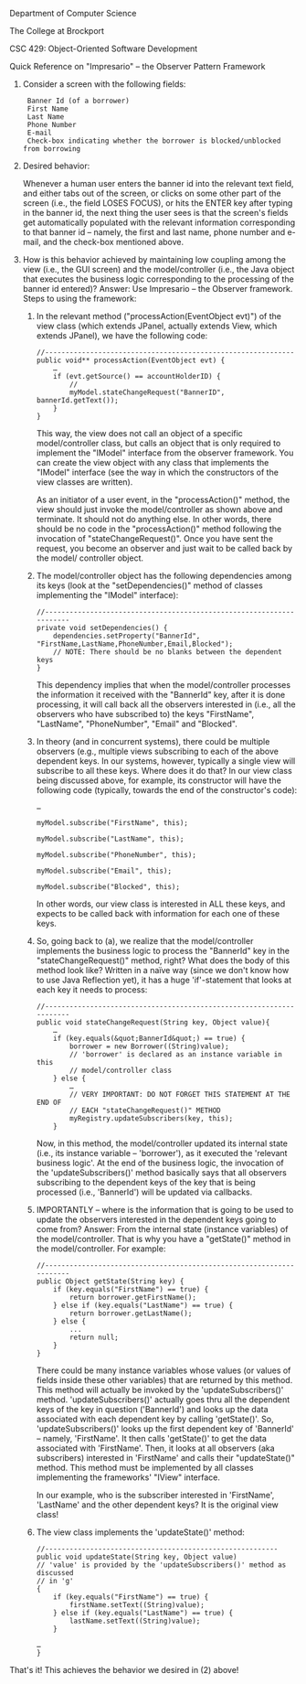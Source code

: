 Department of Computer Science

The College at Brockport

CSC 429: Object-Oriented Software Development

Quick Reference on "Impresario" – the Observer Pattern Framework

1. Consider a screen with the following fields:
        
        Banner Id (of a borrower)
        First Name
        Last Name
        Phone Number
        E-mail
        Check-box indicating whether the borrower is blocked/unblocked from borrowing

1. Desired behavior: 
    
    Whenever a human user enters the banner id into the relevant text field, and either tabs out of the screen, or clicks on some other part of the screen (i.e., the field LOSES FOCUS), or hits the ENTER key after typing in the banner id, the next thing the user sees is that the screen's fields get automatically populated with the relevant information corresponding to that banner id – namely, the first and last name, phone number and e-mail, and the check-box mentioned above.

1. How is this behavior achieved by maintaining low coupling among the view (i.e., the GUI screen) and the model/controller (i.e., the Java object that executes the business logic corresponding to the processing of the banner id entered)? Answer: Use Impresario – the Observer framework.
Steps to using the framework:

    1. In the relevant method ("processAction(EventObject evt)") of the view class (which extends JPanel, actually extends View, which extends JPanel), we have the following code:
        
        ```
        //-------------------------------------------------------------
        public void** processAction(EventObject evt) {
            …
            if (evt.getSource() == accountHolderID) {
                //
                myModel.stateChangeRequest("BannerID", bannerId.getText());
            }
        }
        ```
        This way, the view does not call an object of a specific model/controller class, but calls an object that is only required to implement the "IModel" interface from the observer framework. You can create the view object with any class that implements the "IModel" interface (see the way in which the constructors of the view classes are written).
        
        As an initiator of a user event, in the "processAction()" method, the view should just invoke the model/controller as shown above and terminate. It should not do anything else. In other words, there should be no code in the "processAction()" method following the invocation of "stateChangeRequest()". Once you have sent the request, you become an observer and just wait to be called back by the model/ controller object.

    2. The model/controller object has the following dependencies among its keys (look at the "setDependencies()" method of classes implementing the "IModel" interface):
        ```
        //---------------------------------------------------------------------
        private void setDependencies() {
            dependencies.setProperty("BannerId", "FirstName,LastName,PhoneNumber,Email,Blocked");
            // NOTE: There should be no blanks between the dependent keys
        }
        ```

        This dependency implies that when the model/controller processes the information it received with the "BannerId" key, after it is done processing, it will call back all the observers interested in (i.e., all the observers who have subscribed to) the keys "FirstName", "LastName", "PhoneNumber", "Email" and "Blocked".

    3. In theory (and in concurrent systems), there could be multiple observers (e.g., multiple views subscribing to each of the above dependent keys. In our systems, however, typically a single view will subscribe to all these keys. Where does it do that? In our view class being discussed above, for example, its constructor will have the following code (typically, towards the end of the constructor's code):
        ```
        …
        
        myModel.subscribe("FirstName", this);
        
        myModel.subscribe("LastName", this);
        
        myModel.subscribe("PhoneNumber", this);
        
        myModel.subscribe("Email", this);
        
        myModel.subscribe("Blocked", this);
        ```
        In other words, our view class is interested in ALL these keys, and expects to be called back with information for each one of these keys.

    1. So, going back to (a), we realize that the model/controller implements the business logic to process the "BannerId" key in the "stateChangeRequest()" method, right? What does the body of this method look like? Written in a naïve way (since we don't know how to use Java Reflection yet), it has a huge 'if'-statement that looks at each key it needs to process:
        ```
        //---------------------------------------------------------------------
        public void stateChangeRequest(String key, Object value){
            …
            if (key.equals(&quot;BannerId&quot;) == true) {
                borrower = new Borrower((String)value);
                // 'borrower' is declared as an instance variable in this
                // model/controller class
            } else {
                …
                // VERY IMPORTANT: DO NOT FORGET THIS STATEMENT AT THE END OF
                // EACH "stateChangeRequest()" METHOD
                myRegistry.updateSubscribers(key, this);
            }
        ```
        Now, in this method, the model/controller updated its internal state (i.e., its instance variable – 'borrower'), as it executed the 'relevant business logic'. At the end of the business logic, the invocation of the 'updateSubscribers()' method basically says that all observers subscribing to the dependent keys of the key that is being processed (i.e., 'BannerId') will be updated via callbacks.

    1. IMPORTANTLY – where is the information that is going to be used to update the observers interested in the dependent keys going to come from? Answer: From the internal state (instance variables) of the model/controller. That is why you have a "getState()" method in the model/controller. For example:
        ```
        //---------------------------------------------------------------------
        public Object getState(String key) {
            if (key.equals("FirstName") == true) {
                return borrower.getFirstName();
            } else if (key.equals("LastName") == true) {
                return borrower.getLastName();
            } else {
                ...
                return null;
            }
        }
        ```
        There could be many instance variables whose values (or values of fields inside these other variables) that are returned by this method. This method will actually be invoked by the 'updateSubscribers()' method. 'updateSubscribers()' actually goes thru all the dependent keys of the key in question ('BannerId') and looks up the data associated with each dependent key by calling 'getState()'. So, 'updateSubscribers()' looks up the first dependent key of 'BannerId' – namely, 'FirstName'. It then calls 'getState()' to get the data associated with 'FirstName'. Then, it looks at all observers (aka subscribers) interested in 'FirstName' and calls their "updateState()" method. This method must be implemented by all classes implementing the frameworks' "IView" interface.
        
        In our example, who is the subscriber interested in 'FirstName', 'LastName' and the other dependent keys? It is the original view class!

    1. The view class implements the 'updateState()' method:
        ```
        //---------------------------------------------------------
        public void updateState(String key, Object value)
        // 'value' is provided by the 'updateSubscribers()' method as discussed
        // in 'g'
        {
            if (key.equals("FirstName") == true) {
                firstName.setText((String)value);
            } else if (key.equals("LastName") == true) {
                lastName.setText((String)value);
            }
        
        …
        }
        ```
        
        
That's it! This achieves the behavior we desired in (2) above!
